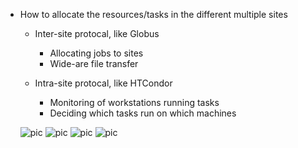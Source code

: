 * How to allocate the resources/tasks in the different multiple sites
    * Inter-site protocal, like Globus
        * Allocating jobs to sites
        * Wide-are file transfer
        
    * Intra-site protocal, like HTCondor
        * Monitoring of workstations running tasks
        * Deciding which tasks run on which machines
        
    ![pic](https://cloud.githubusercontent.com/assets/9062406/8636601/2a8df10e-2820-11e5-9492-c8084da996a9.png)
    ![pic](https://cloud.githubusercontent.com/assets/9062406/8636602/3f679594-2820-11e5-99be-9025da21a3bc.png)
    ![pic](https://cloud.githubusercontent.com/assets/9062406/8636603/49d80950-2820-11e5-83a6-4794e30955a0.png)
    ![pic](https://cloud.githubusercontent.com/assets/9062406/8636619/dd5ed6d6-2820-11e5-8099-244fbc7e0baf.png)

